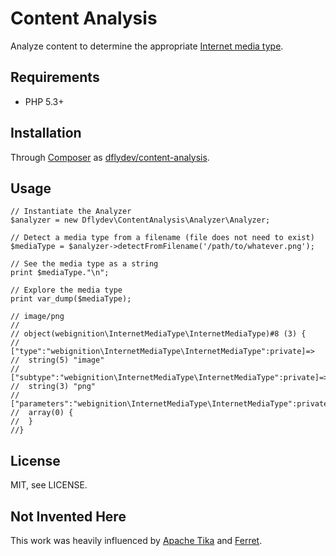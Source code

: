 Content Analysis
================

Analyze content to determine the appropriate [Internet media type][1].


Requirements
------------

 * PHP 5.3+



Installation
------------
 
Through [Composer][2] as [dflydev/content-analysis][3].


Usage
-----

    // Instantiate the Analyzer
    $analyzer = new Dflydev\ContentAnalysis\Analyzer\Analyzer;

    // Detect a media type from a filename (file does not need to exist)
    $mediaType = $analyzer->detectFromFilename('/path/to/whatever.png');

    // See the media type as a string
    print $mediaType."\n";

    // Explore the media type
    print var_dump($mediaType);
    
    // image/png
    //
    // object(webignition\InternetMediaType\InternetMediaType)#8 (3) {
    //  ["type":"webignition\InternetMediaType\InternetMediaType":private]=>
    //  string(5) "image"
    //  ["subtype":"webignition\InternetMediaType\InternetMediaType":private]=>
    //  string(3) "png"
    //  ["parameters":"webignition\InternetMediaType\InternetMediaType":private]=>
    //  array(0) {
    //  }
    //}



License
-------

MIT, see LICENSE.


Not Invented Here
-----------------

This work was heavily influenced by [Apache Tika][4] and [Ferret][5].


[1]: http://en.wikipedia.org/wiki/Internet_media_type
[2]: http://getcomposer.org
[3]: https://packagist.org/packages/dflydev/content-analysis
[4]: http://tika.apache.org
[5]: https://github.com/versionable/Ferret